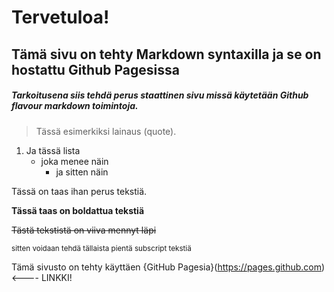 # Tervetuloa!
## Tämä sivu on tehty Markdown syntaxilla ja se on hostattu Github Pagesissa

##### Tarkoitusena siis tehdä perus staattinen sivu missä käytetään Github flavour markdown toimintoja.

> Tässä esimerkiksi lainaus (quote).

1. Ja tässä lista
    - joka menee näin
        - ja sitten näin

Tässä on taas ihan perus tekstiä.

**Tässä taas on boldattua tekstiä**

~~Tästä tekstistä on viiva mennyt läpi~~

<sub>sitten voidaan tehdä tällaista pientä subscript tekstiä</sub>

Tämä sivusto on tehty käyttäen {GitHub Pagesia}(https://pages.github.com) <---- LINKKI!